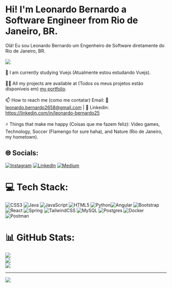 # Hi! I'm Leonardo Bernardo a Software Engineer from Rio de Janeiro, BR.
Olá! Eu sou Leonardo Bernardo um Engenheiro de Software diretamente do Rio de Janeiro, BR.
<br />
<br />
![](https://media3.giphy.com/media/v1.Y2lkPTc5MGI3NjExaWpzbTQwcHZ0MzZqMWt0MWhkZW1yeXA3eWN3OWl6anc3NGpqa3ZkaiZlcD12MV9pbnRlcm5hbF9naWZfYnlfaWQmY3Q9Zw/7J4P7cUur2DlErijp3/giphy.webp)
<br />
<br />
🌱 I am currently studying Vuejs (Atualmente estou estudando Vuejs).<br><br>👨‍💻 All my projects are available at (Todos os meus projetos estão disponíveis em) [my portfolio](https://portfolio-leonardo25.vercel.app/). <br><br>📫 How to reach me (como me contatar) Email: 📧 leonardo.bernardo2658@gmail.com | 📲 Linkedin: https://linkedin.com/in/leonardo-bernardo25 <br><br>⚡ Things that make me happy (Coisas que me fazem feliz): Video games, Technology, Soccer (Flamengo for sure haha), and Nature (Rio de Janeiro, my hometown).


## 🌐 Socials:
[![Instagram](https://img.shields.io/badge/Instagram-%23E4405F.svg?logo=Instagram&logoColor=white)](https://instagram.com/dev_leonardobern) [![LinkedIn](https://img.shields.io/badge/LinkedIn-%230077B5.svg?logo=linkedin&logoColor=white)](https://linkedin.com/in/leonardo-bern/) [![Medium](https://img.shields.io/badge/Medium-12100E?logo=medium&logoColor=white)](https://medium.com/@@leonardo.bernardo2658)

# 💻 Tech Stack:
![CSS3](https://img.shields.io/badge/css3-%231572B6.svg?style=flat&logo=css3&logoColor=white) ![Java](https://img.shields.io/badge/java-%23ED8B00.svg?style=flat&logo=openjdk&logoColor=white) ![JavaScript](https://img.shields.io/badge/javascript-%23323330.svg?style=flat&logo=javascript&logoColor=%23F7DF1E) ![HTML5](https://img.shields.io/badge/html5-%23E34F26.svg?style=flat&logo=html5&logoColor=white) ![Python](https://img.shields.io/badge/python-3670A0?style=flat&logo=python&logoColor=ffdd54)![Angular](https://img.shields.io/badge/angular-%23DD0031.svg?style=flat&logo=angular&logoColor=white) ![Bootstrap](https://img.shields.io/badge/bootstrap-%238511FA.svg?style=flat&logo=bootstrap&logoColor=white) ![React](https://img.shields.io/badge/react-%2320232a.svg?style=flat&logo=react&logoColor=%2361DAFB) ![Spring](https://img.shields.io/badge/spring-%236DB33F.svg?style=flat&logo=spring&logoColor=white) ![TailwindCSS](https://img.shields.io/badge/tailwindcss-%2338B2AC.svg?style=flat&logo=tailwind-css&logoColor=white) ![MySQL](https://img.shields.io/badge/mysql-4479A1.svg?style=flat&logo=mysql&logoColor=white) ![Postgres](https://img.shields.io/badge/postgres-%23316192.svg?style=flat&logo=postgresql&logoColor=white) ![Docker](https://img.shields.io/badge/docker-%230db7ed.svg?style=flat&logo=docker&logoColor=white) ![Postman](https://img.shields.io/badge/Postman-FF6C37?style=flat&logo=postman&logoColor=white)

# 📊 GitHub Stats:
![](https://github-readme-stats.vercel.app/api?username=Leonardobern10&theme=aura&hide_border=true&include_all_commits=true&count_private=false)<br/>
![](https://github-readme-streak-stats.herokuapp.com/?user=Leonardobern10&theme=aura&hide_border=true)<br/>
![](https://github-readme-stats.vercel.app/api/top-langs/?username=Leonardobern10&theme=aura&hide_border=true&include_all_commits=true&count_private=false&layout=compact)

---
[![](https://visitcount.itsvg.in/api?id=Leonardobern10&icon=1&color=1)](https://visitcount.itsvg.in)

<!-- Proudly created with GPRM ( https://gprm.itsvg.in ) -->
